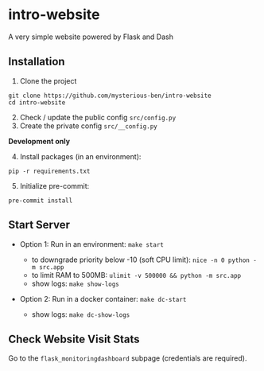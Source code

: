 # intro-website
A very simple website powered by Flask and Dash


## Installation

1. Clone the project
```shell script
git clone https://github.com/mysterious-ben/intro-website
cd intro-website
```
2. Check / update the public config `src/config.py`
3. Create the private config `src/__config.py`

**Development only**

4. Install packages (in an environment): 
```shell script
pip -r requirements.txt
```
5. Initialize pre-commit:
```shell script
pre-commit install
```


## Start Server

- Option 1: Run in an environment: `make start`
    - to downgrade priority below -10 (soft CPU limit): `nice -n 0 python -m src.app`
    - to limit RAM to 500MB: `ulimit -v 500000 && python -m src.app`
    - show logs: `make show-logs`

- Option 2: Run in a docker container: `make dc-start`
    - show logs: `make dc-show-logs`


## Check Website Visit Stats

Go to the `flask_monitoringdashboard` subpage (credentials are required).